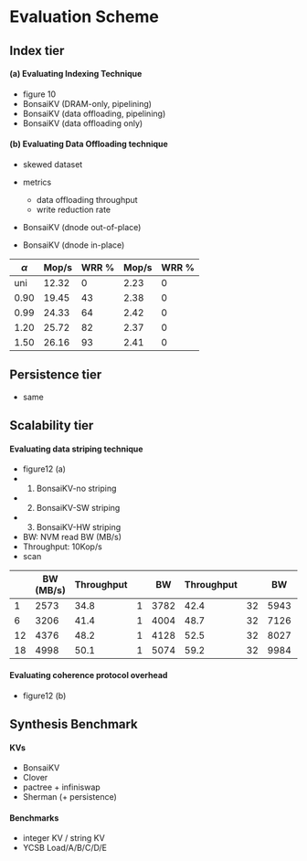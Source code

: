 # Evaluation Scheme

## Index tier

####    (a) Evaluating Indexing Technique

+ figure 10
+ BonsaiKV (DRAM-only, pipelining)
+ BonsaiKV (data offloading, pipelining)
+ BonsaiKV (data offloading only)

#### (b) Evaluating Data Offloading technique

+ skewed dataset
+ metrics
  + data offloading throughput
  + write reduction rate

+ BonsaiKV (dnode out-of-place)
+ BonsaiKV (dnode in-place)

| $\alpha$ | Mop/s | WRR % | Mop/s | WRR % |
| -------- | ----- | ----- | ----- | ----- |
| uni      | 12.32 | 0     | 2.23  | 0     |
| 0.90     | 19.45 | 43    | 2.38  | 0     |
| 0.99     | 24.33 | 64    | 2.42  | 0     |
| 1.20     | 25.72 | 82    | 2.37  | 0     |
| 1.50     | 26.16 | 93    | 2.41  | 0     |

## Persistence tier

+ same

## Scalability tier

#### Evaluating data striping technique

+ figure12 (a)
+ 1. BonsaiKV-no striping
+ 2. BonsaiKV-SW striping
+ 3. BonsaiKV-HW striping
+ BW: NVM read BW (MB/s)
+ Throughput: 10Kop/s
+ scan

|      | BW (MB/s) | Throughput |      | BW   | Throughput |      | BW   | Throughput |      |
| ---- | --------- | ---------- | ---- | ---- | ---------- | ---- | ---- | ---------- | ---- |
| 1    | 2573      | 34.8       | 1    | 3782 | 42.4       | 32   | 5943 | 70.1       | 1    |
| 6    | 3206      | 41.4       | 1    | 4004 | 48.7       | 32   | 7126 | 95.4       | 1    |
| 12   | 4376      | 48.2       | 1    | 4128 | 52.5       | 32   | 8027 | 100.2      | 1    |
| 18   | 4998      | 50.1       | 1    | 5074 | 59.2       | 32   | 9984 | 127.6      | 1    |

#### Evaluating coherence protocol overhead

+ figure12 (b)



## Synthesis Benchmark

#### KVs

+ BonsaiKV
+ Clover
+ pactree + infiniswap
+ Sherman (+ persistence)

#### Benchmarks

+ integer KV / string KV
+ YCSB Load/A/B/C/D/E

